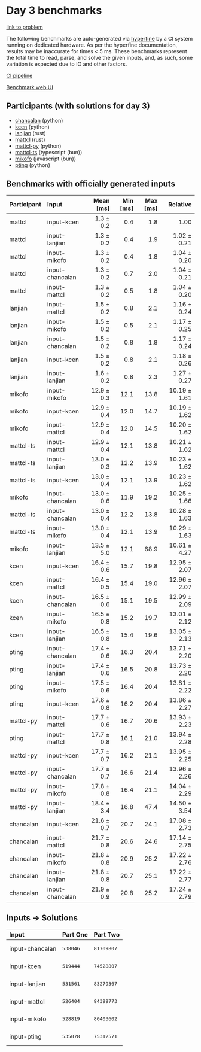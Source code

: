 # Day 3 benchmarks

[link to problem](https://adventofcode.com/2023/day/3)

The following benchmarks are auto-generated via
[hyperfine](https://github.com/sharkdp/hyperfine) by a CI system running on
dedicated hardware. As per the hyperfine documentation, results may be
inaccurate for times < 5 ms. These benchmarks represent the total time to read,
parse, and solve the given inputs, and, as such, some variation is expected due
to IO and other factors.

[CI pipeline](http://ci.papercode.net:8080/teams/main/pipelines/aoc2023)

[Benchmark web UI](https://aoc.ancalagon.black)


## Participants (with solutions for day 3)

- [chancalan](https://github.com/chancalan/aoc2023) (python)
- [kcen](https://github.com/kcen/aoc2023) (python)
- [lanjian](https://github.com/lanjian/aoc-2023) (rust)
- [mattcl](https://github.com/mattcl/aoc2023) (rust)
- [mattcl-py](https://github.com/mattcl/aoc2023-py) (python)
- [mattcl-ts](https://github.com/mattcl/aoc2023-js) (typescript (bun))
- [mikofo](https://github.com/mikofo/advent-of-code-2023) (javascript (bun))
- [pting](https://github.com/pting/aoc2023) (python)


## Benchmarks with officially generated inputs

| Participant | Input | Mean [ms] | Min [ms] | Max [ms] | Relative |
|:---|:---|---:|---:|---:|---:|
| mattcl | input-kcen | 1.3 ± 0.2 | 0.4 | 1.8 | 1.00 |
| mattcl | input-lanjian | 1.3 ± 0.2 | 0.4 | 1.9 | 1.02 ± 0.21 |
| mattcl | input-mikofo | 1.3 ± 0.2 | 0.4 | 1.8 | 1.04 ± 0.20 |
| mattcl | input-chancalan | 1.3 ± 0.2 | 0.7 | 2.0 | 1.04 ± 0.21 |
| mattcl | input-mattcl | 1.3 ± 0.2 | 0.5 | 1.8 | 1.04 ± 0.20 |
| lanjian | input-mattcl | 1.5 ± 0.2 | 0.8 | 2.1 | 1.16 ± 0.24 |
| lanjian | input-mikofo | 1.5 ± 0.2 | 0.5 | 2.1 | 1.17 ± 0.25 |
| lanjian | input-chancalan | 1.5 ± 0.2 | 0.8 | 1.8 | 1.17 ± 0.24 |
| lanjian | input-kcen | 1.5 ± 0.2 | 0.8 | 2.1 | 1.18 ± 0.26 |
| lanjian | input-lanjian | 1.6 ± 0.2 | 0.8 | 2.3 | 1.27 ± 0.27 |
| mikofo | input-mikofo | 12.9 ± 0.3 | 12.1 | 13.8 | 10.19 ± 1.61 |
| mikofo | input-kcen | 12.9 ± 0.4 | 12.0 | 14.7 | 10.19 ± 1.62 |
| mikofo | input-mattcl | 12.9 ± 0.4 | 12.0 | 14.5 | 10.20 ± 1.62 |
| mattcl-ts | input-mattcl | 12.9 ± 0.4 | 12.1 | 13.8 | 10.21 ± 1.62 |
| mattcl-ts | input-lanjian | 13.0 ± 0.3 | 12.2 | 13.9 | 10.23 ± 1.62 |
| mattcl-ts | input-kcen | 13.0 ± 0.4 | 12.1 | 13.9 | 10.23 ± 1.62 |
| mikofo | input-chancalan | 13.0 ± 0.6 | 11.9 | 19.2 | 10.25 ± 1.66 |
| mattcl-ts | input-chancalan | 13.0 ± 0.4 | 12.2 | 13.8 | 10.28 ± 1.63 |
| mattcl-ts | input-mikofo | 13.0 ± 0.4 | 12.1 | 13.9 | 10.29 ± 1.63 |
| mikofo | input-lanjian | 13.5 ± 5.0 | 12.1 | 68.9 | 10.61 ± 4.27 |
| kcen | input-kcen | 16.4 ± 0.6 | 15.7 | 19.8 | 12.95 ± 2.07 |
| kcen | input-mattcl | 16.4 ± 0.5 | 15.4 | 19.0 | 12.96 ± 2.07 |
| kcen | input-chancalan | 16.5 ± 0.6 | 15.1 | 19.5 | 12.99 ± 2.09 |
| kcen | input-mikofo | 16.5 ± 0.8 | 15.2 | 19.7 | 13.01 ± 2.12 |
| kcen | input-lanjian | 16.5 ± 0.8 | 15.4 | 19.6 | 13.05 ± 2.13 |
| pting | input-chancalan | 17.4 ± 0.6 | 16.3 | 20.4 | 13.71 ± 2.20 |
| pting | input-lanjian | 17.4 ± 0.6 | 16.5 | 20.8 | 13.73 ± 2.20 |
| pting | input-mikofo | 17.5 ± 0.6 | 16.4 | 20.4 | 13.81 ± 2.22 |
| pting | input-kcen | 17.6 ± 0.8 | 16.2 | 20.4 | 13.86 ± 2.27 |
| mattcl-py | input-mattcl | 17.7 ± 0.6 | 16.7 | 20.6 | 13.93 ± 2.23 |
| pting | input-mattcl | 17.7 ± 0.8 | 16.1 | 21.0 | 13.94 ± 2.28 |
| mattcl-py | input-kcen | 17.7 ± 0.7 | 16.2 | 21.1 | 13.95 ± 2.25 |
| mattcl-py | input-chancalan | 17.7 ± 0.7 | 16.6 | 21.4 | 13.96 ± 2.26 |
| mattcl-py | input-mikofo | 17.8 ± 0.8 | 16.4 | 21.1 | 14.04 ± 2.29 |
| mattcl-py | input-lanjian | 18.4 ± 3.4 | 16.8 | 47.4 | 14.50 ± 3.54 |
| chancalan | input-kcen | 21.6 ± 0.7 | 20.7 | 24.1 | 17.08 ± 2.73 |
| chancalan | input-mattcl | 21.7 ± 0.8 | 20.6 | 24.6 | 17.14 ± 2.75 |
| chancalan | input-mikofo | 21.8 ± 0.8 | 20.9 | 25.2 | 17.22 ± 2.76 |
| chancalan | input-lanjian | 21.8 ± 0.8 | 20.7 | 25.1 | 17.22 ± 2.77 |
| chancalan | input-chancalan | 21.9 ± 0.9 | 20.8 | 25.2 | 17.24 ± 2.79 |


## Inputs -> Solutions

| Input | Part One | Part Two |
|:---|:---|:---|
|input-chancalan|<pre>538046</pre>|<pre>81709807</pre>|
|input-kcen|<pre>519444</pre>|<pre>74528807</pre>|
|input-lanjian|<pre>531561</pre>|<pre>83279367</pre>|
|input-mattcl|<pre>526404</pre>|<pre>84399773</pre>|
|input-mikofo|<pre>528819</pre>|<pre>80403602</pre>|
|input-pting|<pre>535078</pre>|<pre>75312571</pre>|